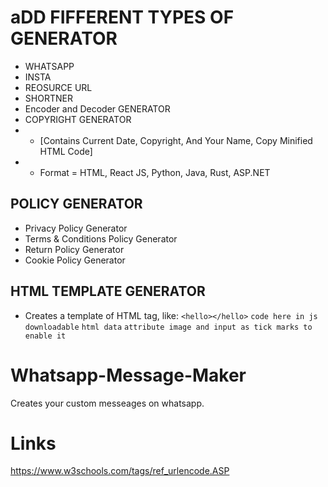 <!-- encodeURIComponent('test?') -->

# aDD FIFFERENT TYPES OF GENERATOR

- WHATSAPP
- INSTA
- REOSURCE URL
- SHORTNER
- Encoder and Decoder GENERATOR
- COPYRIGHT GENERATOR
- - [Contains Current Date, Copyright, And Your Name, Copy Minified HTML Code]
- - Format = HTML, React JS, Python, Java, Rust, ASP.NET

## POLICY GENERATOR

- Privacy Policy Generator
- Terms & Conditions Policy Generator
- Return Policy Generator
- Cookie Policy Generator

## HTML TEMPLATE GENERATOR

- Creates a template of HTML tag, like:
  `<hello></hello>`
  `code here in js downloadable`
  `html data`
  `attribute image and input as tick marks to enable it`

# Whatsapp-Message-Maker

Creates your custom messeages on whatsapp.

# Links

https://www.w3schools.com/tags/ref_urlencode.ASP
